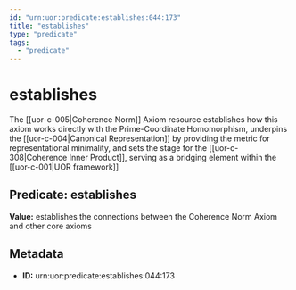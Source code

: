 ```yaml
---
id: "urn:uor:predicate:establishes:044:173"
title: "establishes"
type: "predicate"
tags:
  - "predicate"
---
```


# establishes

The [[uor-c-005|Coherence Norm]] Axiom resource establishes how this axiom works directly with the Prime-Coordinate Homomorphism, underpins the [[uor-c-004|Canonical Representation]] by providing the metric for representational minimality, and sets the stage for the [[uor-c-308|Coherence Inner Product]], serving as a bridging element within the [[uor-c-001|UOR framework]]

## Predicate: establishes

**Value:** establishes the connections between the Coherence Norm Axiom and other core axioms

## Metadata

- **ID:** urn:uor:predicate:establishes:044:173
